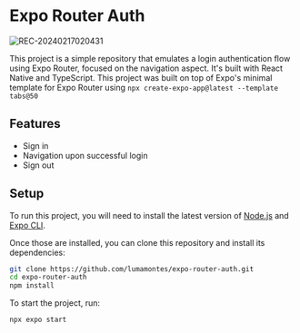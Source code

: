 # Expo Router Auth

![REC-20240217020431](https://github.com/lumamontes/expo-router-auth/assets/60052718/96fcc986-0bed-4e6a-86ab-be8aff01afc6)

This project is a simple repository that emulates a login authentication flow using Expo Router, focused on the navigation aspect. It's built with React Native and TypeScript.
This project was built on top of Expo's minimal template for Expo Router using `npx create-expo-app@latest --template tabs@50`
## Features

- Sign in
- Navigation upon successful login
- Sign out 

## Setup

To run this project, you will need to install the latest version of [Node.js](https://nodejs.org/en/download/) and [Expo CLI](https://docs.expo.dev/get-started/installation/).

Once those are installed, you can clone this repository and install its dependencies:

```bash
git clone https://github.com/lumamontes/expo-router-auth.git
cd expo-router-auth
npm install
```

To start the project, run:
```bash
npx expo start
```
